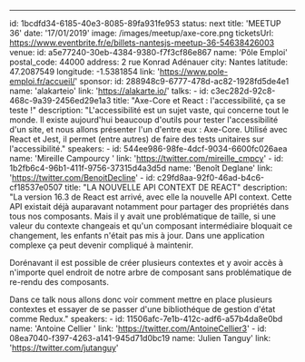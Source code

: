 ---
id: 1bcdfd34-6185-40e3-8085-89fa931fe953
status: next
title: 'MEETUP 36'
date: '17/01/2019'
image: /images/meetup/axe-core.png
ticketsUrl: https://www.eventbrite.fr/e/billets-nantesjs-meetup-36-54638426003<Paste>
venue:
    id: a5e77240-30eb-4384-9380-f7f3cf86e867
    name: 'Pôle Emploi'
    postal_code: 44000
    address: 2 rue Konrad Adénauer
    city: Nantes
    latitude: 47.2087549
    longitude: -1.5381854
    link: 'https://www.pole-emploi.fr/accueil/'
sponsor:
    id: 288948c9-6777-478d-ac82-1928fd5de4e1
    name: 'alakarteio'
    link: 'https://alakarte.io/'
talks:
    -
        id: c3ec282d-92c8-468c-9a39-2456ed29e1a3
        title: "Axe-Core et React : l'accessibilité, ça se teste !"
        description: "L'accessibilité est un sujet vaste, qui concerne tout le monde. Il existe aujourd'hui beaucoup d'outils pour tester l'accessibilité d'un site, et nous allons présenter l'un d'entre eux : Axe-Core. Utilisé avec React et Jest, il permet (entre autres) de faire des tests unitaires sur l'accessibilité."
        speakers:
            -
                id: 544ee986-98fe-4dcf-9034-6600fc026aea
                name: 'Mireille Campourcy '
                link: 'https://twitter.com/mireille_cmpcy'
            -
                id: 1b2fb6c4-96b1-411f-9756-37315d4a3d5d
                name: 'Benoît Deglane'
                link: 'https://twitter.com/BenoitDecline'
    -
        id: c29fd8aa-92f0-46ad-b4c6-cf18537e0507
        title: "LA NOUVELLE API CONTEXT DE REACT"
        description: "La version 16.3 de React est arrivé, avec elle la nouvelle API context. Cette API existait déjà auparavant notamment pour partager des propriétés dans tous nos composants. Mais il y avait une problématique de taille, si une valeur du contexte changeais et qu'un composant intermédiaire bloquait ce changement, les enfants n'était pas mis à jour. Dans une application complexe ça peut devenir compliqué à maintenir.

Dorénavant il est possible de créer plusieurs contextes et y avoir accès à n'importe quel endroit de notre arbre de composant sans problématique de re-rendu des composants.

Dans ce talk nous allons donc voir comment mettre en place plusieurs contextes et essayer de se passer d'une bibliothéque de gestion d'état comme Redux."
        speakers:
            -
                id: 11506afc-7e1b-412c-adf6-a57b4da8e0bd
                name: 'Antoine Cellier '
                link: 'https://twitter.com/AntoineCellier3'
            -
                id: 08ea7040-f397-4263-a141-945d71d0bc19
                name: 'Julien Tanguy'
                link: 'https://twitter.com/jutanguy'
